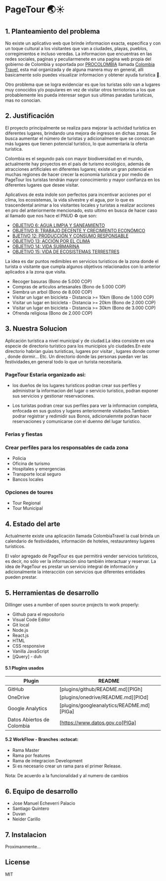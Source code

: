 # PageTour 🌏☀️


## 1. Planteamiento del problema

No existe un aplicativo web que brinde informacion exacta, especifica y con un toque cultural a los visitantes que van a  ciudades, playas, pueblos, corregimientos e incluso veredas. La informacion que encuentras en las redes sociales, paginas y peculiarmenete en una pagina web propia del gobierno de Colombia y soportada por [PROCOLOMBIA](http://www.procolombia.co/) llamada [Colombia Travel](http://www.colombia.travel), esta mal organizada y de alguna manera muy en general, alli basicamente solo puedes visualizar informacion y obtener ayuda turistica 📍.

Otro problema que se logra evidenciar es que  los turistas sólo van a lugares muy conocidos y/o populares en vez  de  visitar otros terriotorios a los que probablemente les pueda interesar segun sus ultimas paradas turisticas, mas no conocian.

## 2. Justificación

El proyecto principalmente se realiza para mejorar la actividad turística en diferentes lugares, brindando una mejora de ingresos en dichas zonas. Se busca aumentar el número de turistas y adicionalmente que se conozcan más lugares que tienen potencial turístico, lo que aumentaría la oferta turística.

Colombia es el segundo país con mayor biodiversidad en el mundo, actualmente hay proyectos en el país de turismo ecológico, además de atracciones artificiales en diferentes lugares; existe un gran potencial en muchas regiones de hacer crecer la economía turística y por medio de PageTour los turistas tendrán mayor conocimiento y mayor confianza en los diferentes lugares que desee visitar.

Aplicativos de esta indole son perfectos para incentivar acciones por el clima, los ecosistemas, la vida silvestre y el agua, por lo que es trascendental animar a los visitantes locales y turistas a realizar acciones en pro del anteriormente mencionado, esto ultimo en busca de hacer caso al llamado que nos hace el PNUD ♻️ que son:

* [OBJETIVO 6: AGUA LIMPIA Y SANEAMIENTO](https://www.undp.org/content/undp/es/home/sustainable-development-goals/goal-6-clean-water-and-sanitation.html)
* [OBJETIVO 8: TRABAJO DECENTE Y CRECIMIENTO ECONÓMICO](https://www.undp.org/content/undp/es/home/sustainable-development-goals/goal-8-decent-work-and-economic-growth.html)
* [BJETIVO 12: PRODUCCIÓN Y CONSUMO RESPONSABLE](https://www.undp.org/content/undp/es/home/sustainable-development-goals/goal-12-responsible-consumption-and-production.html)
* [OBJETIVO 13: ACCIÓN POR EL CLIMA](https://www.undp.org/content/undp/es/home/sustainable-development-goals/goal-13-climate-action.html)
* [OBJETIVO 14: VIDA SUBMARINA](https://www.undp.org/content/undp/es/home/sustainable-development-goals/goal-14-life-below-water.html)
* [OBJETIVO 15: VIDA DE ECOSISTEMAS TERRESTRES](https://www.undp.org/content/undp/es/home/sustainable-development-goals/goal-15-life-on-land.html)

La idea es dar puntos redimibles en servicios turisticos de la zona donde el turista o visitante que cumpla algunos objetivos relacionados con lo anterior aplicados a la zona que visita.

- Recoger basuras (Bono de 5.000 COP)
- Compras de articulos artesanales (Bono de 5.000 COP)
- Siembra un arbol (Bono de 8.000 COP)
- Visitar un lugar en bicicleta - Distancia >= 10km (Bono de 1.000 COP)
- Visitar un lugar en bicicleta - Distancia >= 20km (Bono de 2.000 COP)
- Visitar un lugar en bicicleta - Distancia >= 30km (Bono de 3.000 COP)
- Ofrenda religiosa (Bono de 2.000 COP)

## 3. Nuestra Solucion

Aplicación turística a nivel municipal y de ciudad.La idea consiste en una especie de directorio turístico para los municipios y/o ciudades.En este directorio habrían guías turísticas, lugares por visitar , lugares donde comer , donde dormir... Etc.
Un directorio donde las personas puedan ver las festividades,en general todo lo que un turista necesitaría.

### PageTour Estaria organizado asi:

* los dueños de los lugares turisticos podran crear sus perfiles y administrar la informacion del lugar o servicio turistico, podran exponer sus servicios y gestionar reservaciones.

* Los turistas podran crear sus perfiles para ver la informacion completa, enfocada en sus gustos y lugares anteriormente visitados.Tambien podrar registrar y redimidir sus Bonos, adicionalemnte podran hacer reservaciones y comunicarse con el duenno del lugar turistico.

### Ferias y fiestas

### Crear perfiles para los responsables de cada zona
- Policia
- Oficina de turismo
- Hospitales y emergencias
- Transporte local seguro
- Bancos locales

### Opciones de toures
- Tour Regional
- Tour Municipal
 
 ## 4. Estado del arte
 
Actualmente existe una aplicación llamada ColombiaTravel la cual brinda un calendario de festividades, información de hoteles, restaurantesy lugares turísticos.

El valor agregado de PageTour es que permitirá vender servicios turísticos, es decir, no sólo ver la información sino también interactuar y reservar. La idea de PageTour es prestar un servicio integral de información y adicionalmente la interacción con servicios que diferentes entidades pueden prestar.

## 5. Herramientas de desarrollo

Dillinger uses a number of open source projects to work properly:

* Github para el repositorio
* Visual Code Editor
* Git local
* Node.js
* React.js
* HTML
* CSS responsive
* Vanilla JavaScript
* [jQuery] - duh

 #### 5.1 Plugins usados


| Plugin | README |
| ------ | ------ |
| GitHub | [plugins/github/README.md][PlGh] |
| OneDrive | [plugins/onedrive/README.md][PlOd] |
| Google Analytics | [plugins/googleanalytics/README.md][PlGa] |
| Datos Abiertos de Colombia| [https://www.datos.gov.co[PlGa] |

#### 5.2 WorkFlow - Branches :octocat:

- Rama Master
- Rama por features
- Rama de integracion Development
- Si es necesario crear un rama para el primer Release.

Nota: De acuerdo a la funcionalidad y al numero de cambios 

## 6. Equipo de desarrollo

* Jose Manuel Echeverri Palacio
* Santiago Quintero
* Duvan
* Neider Carillo

## 7. Instalacion

Proximanmente...

License
----
MIT

